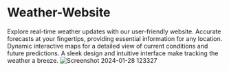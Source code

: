 # Weather-Website
 Explore real-time weather updates with our user-friendly website.  Accurate forecasts at your fingertips, providing essential information for any location.  Dynamic interactive maps for a detailed view of current conditions and future predictions.  A sleek design and intuitive interface make tracking the weather a breeze.
![Screenshot 2024-01-28 123327](https://github.com/Createrzz/Weather-Website/assets/142434708/810cee56-2767-4023-97c1-88b190156655)
